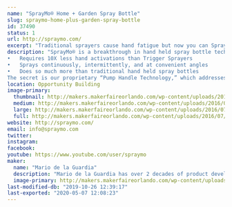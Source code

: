 ```yaml
---
name: "SprayMo® Home + Garden Spray Bottle"
slug: spraymo-home-plus-garden-spray-bottle
id: 37490
status: 1
url: http://spraymo.com/
excerpt: "Traditional sprayers cause hand fatigue but now you can SprayMo® with less work! TM. SprayMo® (which is currently under development) is a new home &amp; garden spray bottle that requires 10X less effort than conventional sprayers. Fewer pumps means less hand fatigue.  Your new way to Spray! TM"
description: "SprayMo® is a breakthrough in hand held spray bottle technology that:
•	Requires 10X less hand activations than Trigger Sprayers
•	Sprays continuously, intermittently, and at convenient angles
•	Does so much more than traditional hand held spray bottles
The secret is our proprietary “Pump Handle Technology,” which addresses the shortcomings and issues of traditional bottle sprayers relating to: health, convenience, durability, &amp; the environment."
location: Opportunity Building
image-primary:
  thumbnail: http://makers.makerfaireorlando.com/wp-content/uploads/2016/07/hand-with-sprayer-twitter_facebook-150x150.jpg
  medium: http://makers.makerfaireorlando.com/wp-content/uploads/2016/07/hand-with-sprayer-twitter_facebook-274x300.jpg
  large: http://makers.makerfaireorlando.com/wp-content/uploads/2016/07/hand-with-sprayer-twitter_facebook-936x1024.jpg
  full: http://makers.makerfaireorlando.com/wp-content/uploads/2016/07/hand-with-sprayer-twitter_facebook.jpg
website: http://spraymo.com/
email: info@spraymo.com
twitter: 
instagram: 
facebook: 
youtube: https://www.youtube.com/user/spraymo
maker:
  name: "Mario de la Guardia"
  description: "Mario de la Guardia has over 2 decades of product development experience including several patents."
  image-primary: http://makers.makerfaireorlando.com/wp-content/uploads/2018/08/Innovate-Pre_27-X3-1024x683.jpg
last-modified-db: "2019-10-26 12:39:17"
last-exported: "2020-05-07 12:08:23"
---
```

